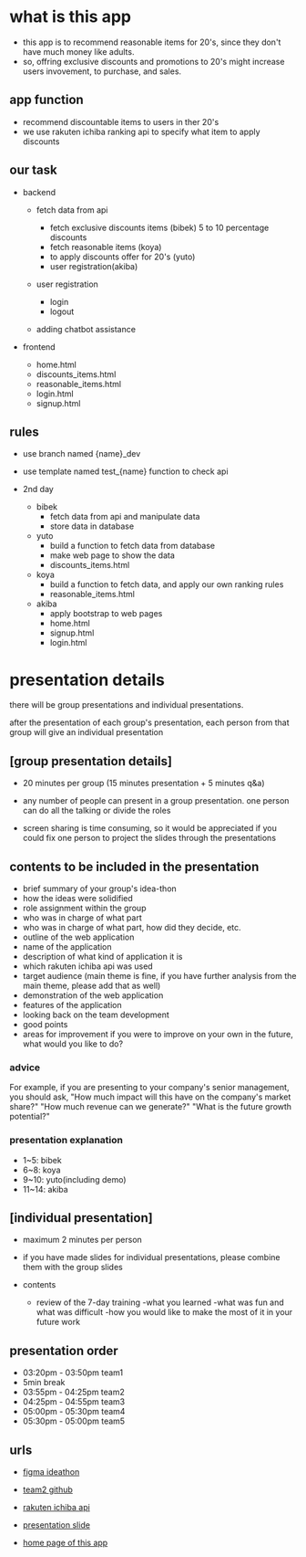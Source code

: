 # what is this app

- this app is to recommend reasonable items for 20's, since they don't have much money like adults.
- so, offring exclusive discounts and promotions to 20's might increase users invovement, to purchase, and sales.

## app function

- recommend discountable items to users in ther 20's
- we use rakuten ichiba ranking api to specify what item to apply discounts

## our task

- backend

  - fetch data from api

    - fetch exclusive discounts items (bibek) 5 to 10 percentage discounts
    - fetch reasonable items (koya)
    - to apply discounts offer for 20's (yuto)
    - user registration(akiba)

  - user registration

    - login
    - logout

  - adding chatbot assistance

- frontend

  - home.html
  - discounts_items.html
  - reasonable_items.html
  - login.html
  - signup.html

## rules

- use branch named {name}\_dev

- use template named test\_{name} function to check api

- 2nd day
  - bibek
    - fetch data from api and manipulate data
    - store data in database
  - yuto
    - build a function to fetch data from database
    - make web page to show the data
    - discounts_items.html
  - koya
    - build a function to fetch data, and apply our own ranking rules
    - reasonable_items.html
  - akiba
    - apply bootstrap to web pages
    - home.html
    - signup.html
    - login.html

# presentation details

there will be group presentations and individual presentations.

after the presentation of each group's presentation, each person from that group will give an individual presentation

## [group presentation details]

- 20 minutes per group (15 minutes presentation + 5 minutes q&a)
- any number of people can present in a group presentation.
  one person can do all the talking or divide the roles

- screen sharing is time consuming, so it would be appreciated if you could fix one person to project the slides through the presentations

## contents to be included in the presentation

- brief summary of your group's idea-thon
- how the ideas were solidified
- role assignment within the group
- who was in charge of what part
- who was in charge of what part, how did they decide, etc.
- outline of the web application
- name of the application
- description of what kind of application it is
- which rakuten ichiba api was used
- target audience (main theme is fine, if you have further analysis from the main theme, please add that as well)
- demonstration of the web application
- features of the application
- looking back on the team development
- good points
- areas for improvement if you were to improve on your own in the future, what would you like to do?

### advice

For example, if you are presenting to your company's senior management,
you should ask,
"How much impact will this have on the company's market share?"
"How much revenue can we generate?"
"What is the future growth potential?"

### presentation explanation

- 1~5: bibek
- 6~8: koya
- 9~10: yuto(including demo)
- 11~14: akiba

## [individual presentation]

- maximum 2 minutes per person
- if you have made slides for individual presentations, please combine them with the group slides

- contents
  - review of the 7-day training
    -what you learned
    -what was fun and what was difficult
    -how you would like to make the most of it in your future work

## presentation order

- 03:20pm - 03:50pm team1
- 5min break
- 03:55pm - 04:25pm team2
- 04:25pm - 04:55pm team3
- 05:00pm - 05:30pm team4
- 05:30pm - 05:00pm team5

## urls

- [figma ideathon](https://www.figma.com/file/mXWajFNM3J5UWbwnBmWUJb/Untitled?type=design&node-id=0-1&mode=design&t=i0kVV3ueA4yirIWP-0)

- [team2 github](https://github.com/rakuten-team2-django)
- [rakuten ichiba api](https://webservice.rakuten.co.jp/)
- [presentation slide](https://docs.google.com/presentation/d/1zx-Y85HS6XuO0uOV3o4ksCf6mKtVVT9J84oYPBB15r4/edit#slide=id.p)
- [home page of this app](http://localhost:8000/reasonable_recommendation_app/home/)
